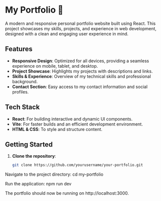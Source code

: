 # My Portfolio 💼

A modern and responsive personal portfolio website built using React. This project showcases my skills, projects, and experience in web development, designed with a clean and engaging user experience in mind.

## Features

- **Responsive Design**: Optimized for all devices, providing a seamless experience on mobile, tablet, and desktop.
- **Project Showcase**: Highlights my projects with descriptions and links.
- **Skills & Experience**: Overview of my technical skills and professional background.
- **Contact Section**: Easy access to my contact information and social profiles.

## Tech Stack

- **React**: For building interactive and dynamic UI components.
- **Vite**: For faster builds and an efficient development environment.
- **HTML & CSS**: To style and structure content.

## Getting Started

1. **Clone the repository**:
   ```bash
   git clone https://github.com/yourusername/your-portfolio.git
Navigate to the project directory:
cd my-portfolio

Run the application:
npm run dev

The portfolio should now be running on http://localhost:3000.

